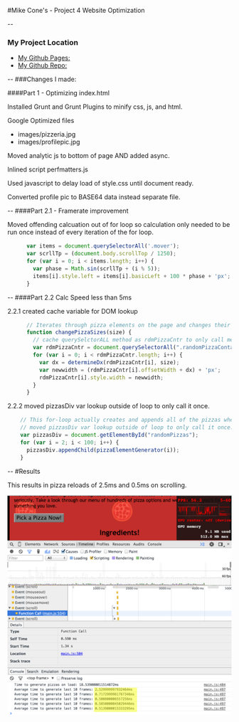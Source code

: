 
#Mike Cone's - Project 4
Website Optimization


--
### My Project Location
* [My Github Pages:](http://mrmikeesc99.github.io/Udacity-Project-4/)
* [My Github Repo:](https://github.com/mrmikeeSC99/Udacity-Project-4)

--
###Changes I made:

####Part 1 - Optimizing index.html

Installed Grunt and Grunt Plugins to minify css, js, and html.

Google Optimized files

* images/pizzeria.jpg
* images/profilepic.jpg

Moved analytic js to bottom of page AND added async.

Inlined script perfmatters.js

Used javascript to delay load of style.css until document ready.

Converted profile pic to BASE64 data instead separate file.

--
####Part 2.1 - Framerate improvement

Moved offending calcuation out of for loop so calculation only needed to be run once instead of every iteration of the for loop.

```js
      var items = document.querySelectorAll('.mover');
      var scrllTp = (document.body.scrollTop / 1250);
      for (var i = 0; i < items.length; i++) {
        var phase = Math.sin(scrllTp + (i % 5));
        items[i].style.left = items[i].basicLeft + 100 * phase + 'px';
      }
```

--
####Part 2.2 Calc Speed less than 5ms

2.2.1 created cache variable for DOM lookup


```js
      // Iterates through pizza elements on the page and changes their widths
      function changePizzaSizes(size) {
        // cache querySelctorALL method as rdmPizzaCntr to only call method once - Mike Cone
        var rdmPizzaCntr = document.querySelectorAll(".randomPizzaContainer");
        for (var i = 0; i < rdmPizzaCntr.length; i++) {
          var dx = determineDx(rdmPizzaCntr[i], size);
          var newwidth = (rdmPizzaCntr[i].offsetWidth + dx) + 'px';
          rdmPizzaCntr[i].style.width = newwidth;
        }
      }
```

2.2.2 moved pizzasDiv var lookup outside of loop to only call it once.


```js
    // This for-loop actually creates and appends all of the pizzas when the page loads
    // moved pizzasDiv var lookup outside of loop to only call it once. Mike Cone 2.2.2
    var pizzasDiv = document.getElementById("randomPizzas");
    for (var i = 2; i < 100; i++) {
      pizzasDiv.appendChild(pizzaElementGenerator(i));
    }
```


--
#Results

This results in pizza reloads of 2.5ms and 0.5ms on scrolling.

![screenshot of console](./reload_times.png)
